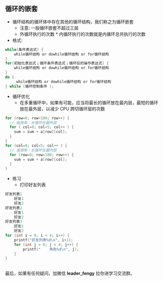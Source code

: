 ## 循环的嵌套

- 循环结构的循环体中存在其他的循环结构，我们称之为循环嵌套
  - 注意: 一般循环嵌套不超过三层
  - 外循环执行的次数 * 内循环执行的次数就是内循环总共执行的次数
- 格式:

```c
while(条件表达式) {
    while循环结构 or dowhile循环结构 or for循环结构
}
for(初始化表达式；循环条件表达式；循环后的操作表达式) {
    while循环结构 or dowhile循环结构 or for循环结构
}
do {
     while循环结构 or dowhile循环结构 or for循环结构
} while (循环控制条件 );
```

- 循环优化
  - 在多重循环中，如果有可能，应当将最长的循环放在最内层，最短的循环放在最外层，以减少 CPU 跨切循环层的次数

```c
for (row=0; row<100; row++) {
  // 低效率：长循环在最外层
  for ( col=0; col<5; col++ ) {
    sum = sum + a[row][col];
  }
}
for (col=0; col<5; col++ ) {
  // 高效率：长循环在最内层
  for (row=0; row<100; row++) {
    sum = sum + a[row][col];
  }
}
```

- 练习
  - 打印好友列表

```c
好友列表1
    好友1
    好友2
好友列表2
    好友1
    好友2
好友列表3
    好友1
    好友2
for (int i = 0; i < 4; i++) {
    printf("好友列表%d\n", i+1);
    for (int j = 0; j < 4; j++) {
        printf("    角色%d\n", j);
    }
}
```

## 

最后，如果有任何疑问，加微信 **leader_fengy** 拉你进学习交流群。

